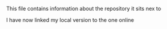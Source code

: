 This file contains information about the repository it sits nex to

I have now linked my local version to the one online
